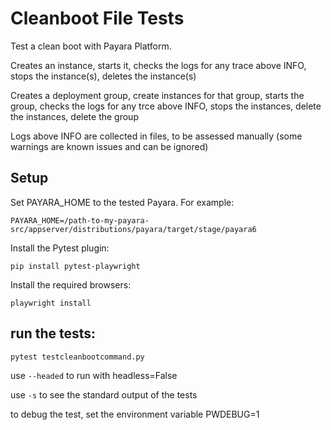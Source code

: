 # Cleanboot File Tests

Test a clean boot with Payara Platform.

Creates an instance, starts it, checks the logs for any trace above INFO, stops the instance(s), deletes the instance(s)

Creates a deployment group, create instances for that group, starts the group, checks the logs for any trce above INFO, stops the instances, delete the instances, delete the group

Logs above INFO are collected in files, to be assessed manually (some warnings are known issues and can be ignored)


## Setup

Set PAYARA_HOME to the tested Payara. For example:

    PAYARA_HOME=/path-to-my-payara-src/appserver/distributions/payara/target/stage/payara6

Install the Pytest plugin:

    pip install pytest-playwright

Install the required browsers:

    playwright install

## run the tests:

    pytest testcleanbootcommand.py

use `--headed` to run with headless=False

use `-s` to see the standard output of the tests

to debug the test, set the environment variable PWDEBUG=1